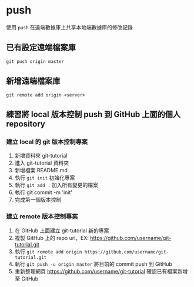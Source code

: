 # push

使用 `push` 在遠端數據庫上共享本地端數據庫的修改記錄

## 已有設定遠端檔案庫

`git push origin master`


## 新增遠端檔案庫

`git remote add origin <server>`


## 練習將 local 版本控制 push 到 GitHub 上面的個人 repository

### 建立 local 的 git 版本控制專案
1. 新增資料夾 git-tutorial
2. 進入 git-tutorial 資料夾
2. 新增檔案 README.md
3. 執行 `git init` 初始化專案
4. 執行 `git add .` 加入所有變更的檔案
5. 執行 git commit -m 'init'
6. 完成第一個版本控制

### 建立 remote 版本控制專案

1. 在 GitHub 上面建立 git-tutorial 新的專案
2. 複製 GitHub 上的 repo url，EX: https://github.com/username/git-tutorial.git
3. 執行 `git remote add origin https://github.com/username/git-tutorial.git`
4. 執行 `git push -u origin master` 將目前的 commit push 到 GitHub
5. 重新整理網頁 <https://github.com/username/git-tutorial> 確認已有檔案新增至 GitHub
